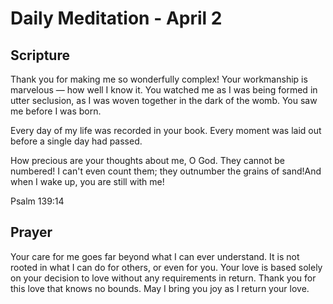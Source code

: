 # Daily Meditation - April 2

## Scripture

Thank you for making me so wonderfully complex!    Your workmanship is
marvelous — how well I know it. You watched me as I was being formed in utter
seclusion,    as I was woven together in the dark of the womb. You saw me
before I was born.    

Every day of my life was recorded in your book. Every
moment was laid out    before a single day had passed.  

How precious are your
thoughts about me, O God.    They cannot be numbered! I can't even count
them;    they outnumber the grains of sand!And when I wake up,    you are still
with me!

Psalm 139:14


## Prayer

Your care for me goes far beyond what I can ever understand. It is not rooted
in what I can do for others, or even for you.  Your love is based solely on
your decision to love without any requirements in return.  Thank you for this
love that knows no bounds.  May I bring you joy as I return your love.

